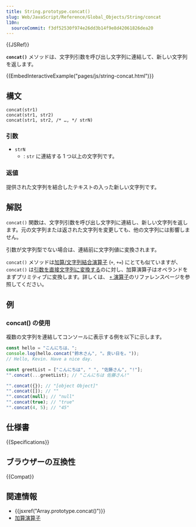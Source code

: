 ```yaml
---
title: String.prototype.concat()
slug: Web/JavaScript/Reference/Global_Objects/String/concat
l10n:
  sourceCommit: f3df52530f974e26dd3b14f9e8d42061826dea20
---
```


{{JSRef}}

**`concat()`** メソッドは、文字列引数を呼び出し文字列に連結して、新しい文字列を返します。

{{EmbedInteractiveExample("pages/js/string-concat.html")}}

## 構文

```js-nolint
concat(str1)
concat(str1, str2)
concat(str1, str2, /* …, */ strN)
```

### 引数

- `strN`
  - : `str` に連結する 1 つ以上の文字列です。

### 返値

提供された文字列を結合したテキストの入った新しい文字列です。

## 解説

`concat()` 関数は、文字列引数を呼び出し文字列に連結し、新しい文字列を返します。元の文字列または返された文字列を変更しても、他の文字列には影響しません。

引数が文字列型でない場合は、連結前に文字列値に変換されます。

`concat()` メソッドは[加算/文字列結合演算子](/ja/docs/Web/JavaScript/Reference/Operators/Addition) (`+`, `+=`) にとても似ていますが、`concat()` は[引数を直接文字列に変換する](/ja/docs/Web/JavaScript/Reference/Global_Objects/String#string_coercion)のに対し、加算演算子はオペランドをまずプリミティブに変換します。詳しくは、 [`+` 演算子](/ja/docs/Web/JavaScript/Reference/Operators/Addition)のリファレンスページを参照してください。

## 例

### concat() の使用

複数の文字列を連結してコンソールに表示する例を以下に示します。

```js
const hello = "こんにちは、";
console.log(hello.concat("鈴木さん", "。良い日を。"));
// Hello, Kevin. Have a nice day.

const greetList = ["こんにちは", " ", "佐藤さん", "!"];
"".concat(...greetList); // "こんにちは 佐藤さん!"

"".concat({}); // "[object Object]"
"".concat([]); // ""
"".concat(null); // "null"
"".concat(true); // "true"
"".concat(4, 5); // "45"
```

## 仕様書

{{Specifications}}

## ブラウザーの互換性

{{Compat}}

## 関連情報

- {{jsxref("Array.prototype.concat()")}}
- [加算演算子](/ja/docs/Web/JavaScript/Reference/Operators/Addition)
